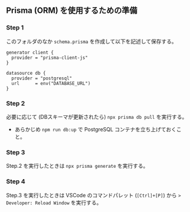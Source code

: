 
## Prisma (ORM) を使用するための準備

### Step 1

このフォルダのなか `schema.prisma` を作成して以下を記述して保存する。

```
generator client {
  provider = "prisma-client-js"
}

datasource db {
  provider = "postgresql"
  url      = env("DATABASE_URL")
}
```

### Step 2

必要に応じて (DBスキーマが更新されたら) `npx prisma db pull` を実行する。

- あらかじめ `npm run db:up` で PostgreSQL コンテナを立ち上げておくこと。

### Step 3

Step.2 を実行したときは `npx prisma generate` を実行する。

### Step 4

Step.3 を実行したときは VSCode のコマンドパレット (`[Ctrl]+[P]`) から `> Developer: Reload Window` を実行する。

